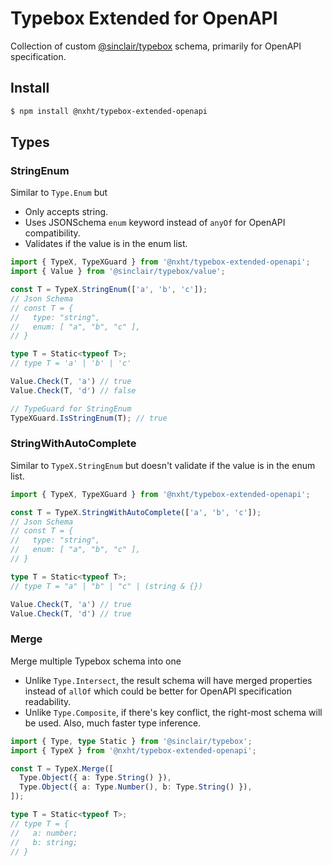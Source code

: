 # Typebox Extended for OpenAPI

Collection of custom [@sinclair/typebox](https://github.com/sinclairzx81/typebox) schema, primarily for OpenAPI specification.

## Install 
```bash
$ npm install @nxht/typebox-extended-openapi
```
## Types


### StringEnum

Similar to `Type.Enum` but
- Only accepts string.
- Uses JSONSchema `enum` keyword instead of `anyOf` for OpenAPI compatibility.
- Validates if the value is in the enum list.

```ts
import { TypeX, TypeXGuard } from '@nxht/typebox-extended-openapi';
import { Value } from '@sinclair/typebox/value';

const T = TypeX.StringEnum(['a', 'b', 'c']);
// Json Schema
// const T = {
//   type: "string",
//   enum: [ "a", "b", "c" ],
// }

type T = Static<typeof T>;
// type T = 'a' | 'b' | 'c'

Value.Check(T, 'a') // true
Value.Check(T, 'd') // false

// TypeGuard for StringEnum
TypeXGuard.IsStringEnum(T); // true
```

### StringWithAutoComplete

Similar to `TypeX.StringEnum` but doesn't validate if the value is in the enum list.

```ts
import { TypeX, TypeXGuard } from '@nxht/typebox-extended-openapi';

const T = TypeX.StringWithAutoComplete(['a', 'b', 'c']);
// Json Schema
// const T = {
//   type: "string",
//   enum: [ "a", "b", "c" ],
// }

type T = Static<typeof T>;
// type T = "a" | "b" | "c" | (string & {})

Value.Check(T, 'a') // true
Value.Check(T, 'd') // true
```

### Merge

Merge multiple Typebox schema into one
- Unlike `Type.Intersect`, the result schema will have merged properties instead of `allOf` which could be better for OpenAPI specification readability.
- Unlike `Type.Composite`, if there's key conflict, the right-most schema will be used. Also, much faster type inference.

```ts
import { Type, type Static } from '@sinclair/typebox';
import { TypeX } from '@nxht/typebox-extended-openapi';

const T = TypeX.Merge([
  Type.Object({ a: Type.String() }),
  Type.Object({ a: Type.Number(), b: Type.String() }),
]);

type T = Static<typeof T>;
// type T = {
//   a: number;
//   b: string;
// }
```